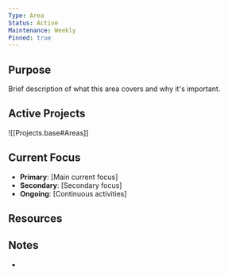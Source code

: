 ```yaml
---
Type: Area
Status: Active
Maintenance: Weekly
Pinned: true
---
```

## Purpose
Brief description of what this area covers and why it's important.

## Active Projects
![[Projects.base#Areas]]

## Current Focus
- **Primary**: [Main current focus]
- **Secondary**: [Secondary focus]
- **Ongoing**: [Continuous activities]

## Resources


## Notes
- [Date]: [Update]
